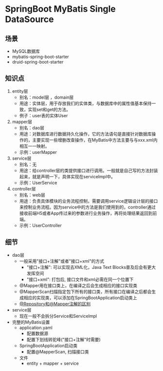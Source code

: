 # SpringBoot MyBatis Single DataSource

## 场景
- MySQL数据库
- mybatis-spring-boot-starter
- druid-spring-boot-starter
## 知识点
1. entity层
    * 别名：model层 ，domain层
    * 用途：实体层，用于存放我们的实体类，与数据库中的属性值基本保持一致，实现set和get的方法。
    * 例子：user表的实体User
1. mapper层
    * 别名：dao层
    * 用途：对数据库进行数据持久化操作，它的方法语句是直接针对数据库操作的，主要实现一些增删改查操作，在MyBatis中方法主要与与xxx.xml内相互一一映射。
    * 示例：userMapper
1. service层
    * 别名：无
    * 用途：给controller层的类提供接口进行调用。一般就是自己写的方法封装起来，就是声明一下，具体实现在serviceImpl中。
    * 示例：UserService
1. controller层
    * 别名：web层
    * 用途：负责具体模块的业务流程控制，需要调用service逻辑设计层的接口来控制业务流程。因为service中的方法是我们使用到的，controller通过接收前端H5或者App传过来的参数进行业务操作，再将处理结果返回到前端。 
    * 示例：UserController
## 细节
* dao层
   * 一般采用"接口+注解"或者"接口+xml"的方式
      * "接口+注解": 可以实现去XML化，Java Text Blocks普及后会有更大发挥空间
      * "接口+xml": 打包后, 接口文件和xml必需在同一个位置下  
   * @Mapper用在接口类上，在编译之后会生成相应的接口实现类
   * @MapperScan扫描指定包下所有的接口类，所有接口在编译之后都会生成相应的实现类，可以添加在SpringBootApplication启动类上
   * [@Repository和@Mapper注解的区别](https://juejin.cn/post/6844903958985736205)
* service层
   * 现在一般不会拆分Service和ServiceImpl
* 完整的MyBatis设置
   * application.yaml
      * 配置数据源
      * 配置下划线转驼峰("接口+注解"时需要)
   * SpringBootApplication启动类
      * 配置@MapperScan, 扫描接口类
   * 文件
      * entity + mapper + service
